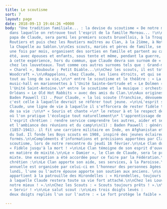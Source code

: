 ```yaml
---
title: Le scoutisme
sort: 7
layout: page
date: 2018-09-13 19:44:26 +0000
body: "Une tradition familiale... : la devise du scoutisme « De notre mieux ! »
  dans laquelle on retrouve tout l'esprit de la famille Moreau... !\n\n  \nRené, le
  papa de Claude, sera parmi les premiers scouts bruxellois, à la Troupe, chez les
  Routiers et puis chez les Routiers maîtres au Clan, à la 21ème, à Notre-Dame de
  la Chapelle au Sablon.\n\nCes scouts, mariés et pères de famille, se rassemblent
  une fois par mois, organisent des sorties en famille et partent au camp, chaque
  été, avec épouses et enfants, sous tente et même, pendant la guerre, à vélo !\n\nC'est
  à cette expérience, hors du commun, que Claude devra son surnom de « Vieux Campeur »
  chez les louveteaux. Tout comme ces autres surnoms tels que : Grand-mère, Botte,
  « Charel », Bouboule ; Petit Diable...\n\nChez les scouts, il est totemisè « Taurillon
  Woodcraft ».\n\nRappelons, chez Claude, les liens étroits, et qui se sont prolongés
  tout au long de sa vie,\n\n* entre le scoutisme et le théâtre : « La Filoche »,
  music-hall en marionnettes à l'Unité Sainte-Gertrude et « Le Dolmen », clowns à
  l'Unité Saint-Antoine.\n* entre le scoutisme et la musique : orchestre de jazz New
  Orléans « Le Old Hot Rabbits » avec des amis du Clan.\n\nAux origines du scoutisme,
  Baden Pauwell (1) . Pour Claude, « la loi scoute (franchise, dévouement et pureté),
  c'est celle à laquelle devrait se référer tout jeune. »\n\nL'esprit scout est, pour
  Claude, une ligne de vie à laquelle il s'efforcera de rester fidèle tout au long
  de sa vie :\n\n* « Souris et chante »\n* le retour à et le respect de la nature :
  où l'on pratique l'écologie tout naturellement\n* l'apprentissage de la « débrouillardise »\n*
  l'esprit chrétien : rendre service comprendre les autres, aider et servir\n* l'amitié
  et l'ambiance des réunions et du camp\n\n(1) : Baden Pauwell : général britannique
  (1857-1941). il fit une carrière militaire en Inde, en Afghanistan et en Afrique
  du Sud. Il fonde les Boys scouts en 1908, inspiré des jeunes éclaireurs qu'il avait
  formés.\n\nCompléments d'informations et précisions apportées par Claude sur le
  scoutisme, lors de notre rencontre du jeudi 16 février.\n\nLe Clan du papa de Claude :
  « Fidèle jusqu'à la mort ! »\n\nLe Clan témoigne de son esprit d'ouverture, à l'avant-garde
  en matière de mixité.\n\nLe « Damier », le Clan de Claude, sera le premier clan
  mixte. Une exception a été accordée pour ce faire par la Fédération.\n\nL'engagement
  chrétien :\n\nLe Clan apporte son aide, ses services, à la Paroisse.\n\nUne fête
  annuelle est organisée par celui-ci en l'honneur des personnes âgées.\n\nChaque
  lundi, l'une ou l'autre épouse apporte son soutien aux anciens. \n\n  \nLes devises :\n\nClaude
  appartient à la patrouille des Hirondelles : « Hirondelles, toujours fidèles ! ».\n\nFidélité
  à laquelle Claude restera toute sa vie fort attaché.\n\nChez les Louveteaux : « De
  notre mieux ! ».\n\nChez les Scouts : « Scouts toujours prêts ! ».\n\nAu Clan :
  « Servir ! »\n\nLe salut scout :\n\nLes trois doigts levés :                 \n\nfranchise\n\ndévouement\n\npureté\n\nLes
  deux doigts repliés l'un sur l'autre : « Le fort protège le faible »."

---
```

